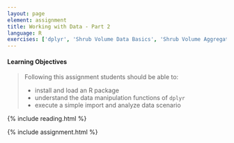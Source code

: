 ```yaml
---
layout: page
element: assignment
title: Working with Data - Part 2 
language: R
exercises: ['dplyr', 'Shrub Volume Data Basics', 'Shrub Volume Aggregation', 'Shrub Volume Join', 'Fix the Code', 'Link to Databases', 'Collect from Databases']
---
```


#### Learning Objectives

> Following this assignment students should be able to:
>
> - install and load an R package
> - understand the data manipulation functions of `dplyr`
> - execute a simple import and analyze data scenario

{% include reading.html %}

{% include assignment.html %}
